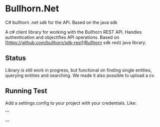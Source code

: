 # Bullhorn.Net
C# bullhorn .net sdk for the APi. Based on the java sdk

A c# client library for working with the Bullhorn REST API. Handles authentication and objectifies API operations.
Based on [https://github.com/bullhorn/sdk-rest](Bullhorn sdk rest) java library. 

## Status

Library is still work in progress, but functional on finding single entities, querying entities and searching. We made it also possible to
upload a cv.

## Running Test

Add a settings.config to your project with your credentials. Like:

'''
<?xml version="1.0" encoding="utf-8" ?>
<configuration>
  <appSettings>
    <add key="RestAuthorizeUrl" value="YOUR-AUTHORIZE-URL"/>
    <add key="RestLoginUrl" value="YOUR-LOGIN-URL"/>
    <add key="RestTokenUrl" value="YOUR-TOKEN-URL"/>
    <add key="RestSessionMinutesToLive" value="1400"/>
    <add key="RestUsername" value="YOUR-USERNAME"/>
    <add key="RestPassword" value="YOUR-PASSWORD"/>
    <add key="RestClientId" value="YOUR-CLIENTID"/>
    <add key="RestClientSecret" value="YOUR-CLIENTSECRET"/>
  </appSettings>
</configuration>
'''


